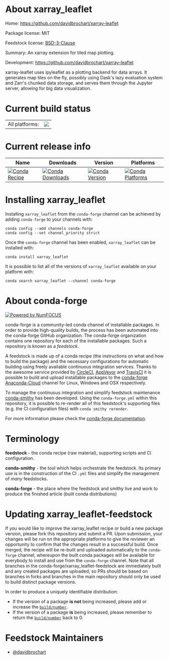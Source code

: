 About xarray_leaflet
====================

Home: https://github.com/davidbrochart/xarray-leaflet

Package license: MIT

Feedstock license: [BSD-3-Clause](https://github.com/conda-forge/xarray_leaflet-feedstock/blob/master/LICENSE.txt)

Summary: An xarray extension for tiled map plotting.

Development: https://github.com/davidbrochart/xarray-leaflet

xarray-leaflet uses ipyleaflet as a plotting backend for data arrays. It generates map tiles
on the fly, possibly using Dask's lazy evaluation system and Zarr's chunked data storage, and
serves them through the Jupyter server, allowing for big data visualization.


Current build status
====================


<table><tr><td>All platforms:</td>
    <td>
      <a href="https://dev.azure.com/conda-forge/feedstock-builds/_build/latest?definitionId=9696&branchName=master">
        <img src="https://dev.azure.com/conda-forge/feedstock-builds/_apis/build/status/xarray_leaflet-feedstock?branchName=master">
      </a>
    </td>
  </tr>
</table>

Current release info
====================

| Name | Downloads | Version | Platforms |
| --- | --- | --- | --- |
| [![Conda Recipe](https://img.shields.io/badge/recipe-xarray_leaflet-green.svg)](https://anaconda.org/conda-forge/xarray_leaflet) | [![Conda Downloads](https://img.shields.io/conda/dn/conda-forge/xarray_leaflet.svg)](https://anaconda.org/conda-forge/xarray_leaflet) | [![Conda Version](https://img.shields.io/conda/vn/conda-forge/xarray_leaflet.svg)](https://anaconda.org/conda-forge/xarray_leaflet) | [![Conda Platforms](https://img.shields.io/conda/pn/conda-forge/xarray_leaflet.svg)](https://anaconda.org/conda-forge/xarray_leaflet) |

Installing xarray_leaflet
=========================

Installing `xarray_leaflet` from the `conda-forge` channel can be achieved by adding `conda-forge` to your channels with:

```
conda config --add channels conda-forge
conda config --set channel_priority strict
```

Once the `conda-forge` channel has been enabled, `xarray_leaflet` can be installed with:

```
conda install xarray_leaflet
```

It is possible to list all of the versions of `xarray_leaflet` available on your platform with:

```
conda search xarray_leaflet --channel conda-forge
```


About conda-forge
=================

[![Powered by NumFOCUS](https://img.shields.io/badge/powered%20by-NumFOCUS-orange.svg?style=flat&colorA=E1523D&colorB=007D8A)](http://numfocus.org)

conda-forge is a community-led conda channel of installable packages.
In order to provide high-quality builds, the process has been automated into the
conda-forge GitHub organization. The conda-forge organization contains one repository
for each of the installable packages. Such a repository is known as a *feedstock*.

A feedstock is made up of a conda recipe (the instructions on what and how to build
the package) and the necessary configurations for automatic building using freely
available continuous integration services. Thanks to the awesome service provided by
[CircleCI](https://circleci.com/), [AppVeyor](https://www.appveyor.com/)
and [TravisCI](https://travis-ci.com/) it is possible to build and upload installable
packages to the [conda-forge](https://anaconda.org/conda-forge)
[Anaconda-Cloud](https://anaconda.org/) channel for Linux, Windows and OSX respectively.

To manage the continuous integration and simplify feedstock maintenance
[conda-smithy](https://github.com/conda-forge/conda-smithy) has been developed.
Using the ``conda-forge.yml`` within this repository, it is possible to re-render all of
this feedstock's supporting files (e.g. the CI configuration files) with ``conda smithy rerender``.

For more information please check the [conda-forge documentation](https://conda-forge.org/docs/).

Terminology
===========

**feedstock** - the conda recipe (raw material), supporting scripts and CI configuration.

**conda-smithy** - the tool which helps orchestrate the feedstock.
                   Its primary use is in the construction of the CI ``.yml`` files
                   and simplify the management of *many* feedstocks.

**conda-forge** - the place where the feedstock and smithy live and work to
                  produce the finished article (built conda distributions)


Updating xarray_leaflet-feedstock
=================================

If you would like to improve the xarray_leaflet recipe or build a new
package version, please fork this repository and submit a PR. Upon submission,
your changes will be run on the appropriate platforms to give the reviewer an
opportunity to confirm that the changes result in a successful build. Once
merged, the recipe will be re-built and uploaded automatically to the
`conda-forge` channel, whereupon the built conda packages will be available for
everybody to install and use from the `conda-forge` channel.
Note that all branches in the conda-forge/xarray_leaflet-feedstock are
immediately built and any created packages are uploaded, so PRs should be based
on branches in forks and branches in the main repository should only be used to
build distinct package versions.

In order to produce a uniquely identifiable distribution:
 * If the version of a package **is not** being increased, please add or increase
   the [``build/number``](https://docs.conda.io/projects/conda-build/en/latest/resources/define-metadata.html#build-number-and-string).
 * If the version of a package **is** being increased, please remember to return
   the [``build/number``](https://docs.conda.io/projects/conda-build/en/latest/resources/define-metadata.html#build-number-and-string)
   back to 0.

Feedstock Maintainers
=====================

* [@davidbrochart](https://github.com/davidbrochart/)

